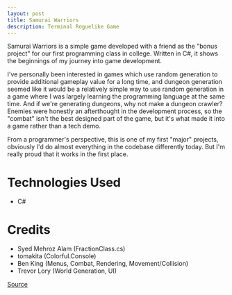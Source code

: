```yaml
---
layout: post
title: Samurai Warriors
description: Terminal Roguelike Game
---
```

Samurai Warriors is a simple game developed with a friend as the "bonus project" for our first programming class in college. Written in C#, it shows the beginnings of my journey into game development.

I've personally been interested in games which use random generation to provide additional gameplay value for a long time, and dungeon generation seemed like it would be a relatively simple way to use random generation in a game where I was largely learning the programming language at the same time. And if we're generating dungeons, why not make a dungeon crawler? Enemies were honestly an afterthought in the development process, so the "combat" isn't the best designed part of the game, but it's what made it into a game rather than a tech demo.

From a programmer's perspective, this is one of my first "major" projects, obviously I'd do almost everything in the codebase differently today. But I'm really proud that it works in the first place.

Technologies Used
=================

* C#

Credits
=======

* Syed Mehroz Alam (FractionClass.cs)
* tomakita (Colorful.Console)
* Ben King (Menus, Combat, Rendering, Movement/Collision)
* Trevor Lory (World Generation, UI)

[Source](https://github.com/exlted/Samurai-Warriors)